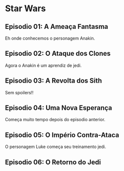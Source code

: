 # Star Wars

## Episodio 01: A Ameaça Fantasma

Eh onde conhecemos o personagem Anakin.

## Episodio 02: O Ataque dos Clones

Agora o Anakin é um aprendiz de jedi.

## Episodio 03: A Revolta dos Sith

Sem spoilers!!

## Episodio 04: Uma Nova Esperança

Começa muito tempo depois do episodio anterior.

## Episodio 05: O Império Contra-Ataca

O personagem Luke começa seu treinamento jedi.

## Episodio 06: O Retorno do Jedi
